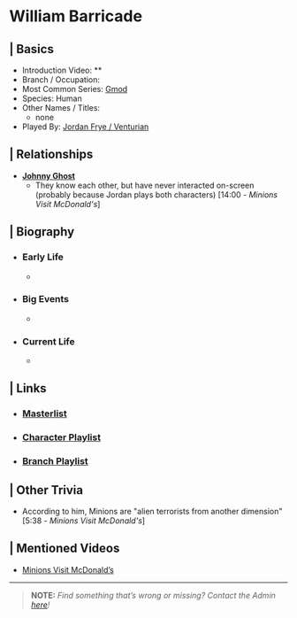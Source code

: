 # William Barricade


## | Basics  
- Introduction Video: **  
- Branch / Occupation:   
- Most Common Series: [Gmod](6.Series/Gmod.html)  
- Species: Human  
- Other Names / Titles:   
  - none
- Played By: [Jordan Frye / Venturian](3.Siblings/3.1.Jordan-Frye-Venturian.html)  


## | Relationships  
- [**Johnny Ghost**](5.Characters/Johnny_Ghost.html)  
  - They know each other, but have never interacted on-screen \(probably because Jordan plays both characters) \[14:00 - *Minions Visit McDonald's*] 


## | Biography  
- ### Early Life  
  -   
- ### Big Events  
  -   
- ### Current Life  
  -   

 
## | Links  
- ### [Masterlist]()  
- ### [Character Playlist]()  
- ### [Branch Playlist]()  


## | Other Trivia  
- According to him, Minions are "alien terrorists from another dimension" \[5:38 - *Minions Visit McDonald's*]

## | Mentioned Videos
- [Minions Visit McDonald’s](https://youtu.be/Yk0RNCWNQKY)

----

> **NOTE:** *Find something that’s wrong or missing? Contact the Admin [here](./chapter_2.md)!*